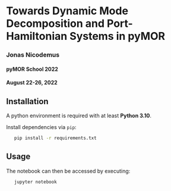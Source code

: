 # Towards Dynamic Mode Decomposition and Port-Hamiltonian Systems in pyMOR

### Jonas Nicodemus

#### pyMOR School 2022

#### August 22-26, 2022

## Installation
A python environment is required with at least **Python 3.10**.

Install dependencies via `pip`:
```sh
   pip install -r requirements.txt
```

<!-- USAGE EXAMPLES -->
## Usage
The notebook can then be accessed by executing: 
```sh
   jupyter notebook
```



